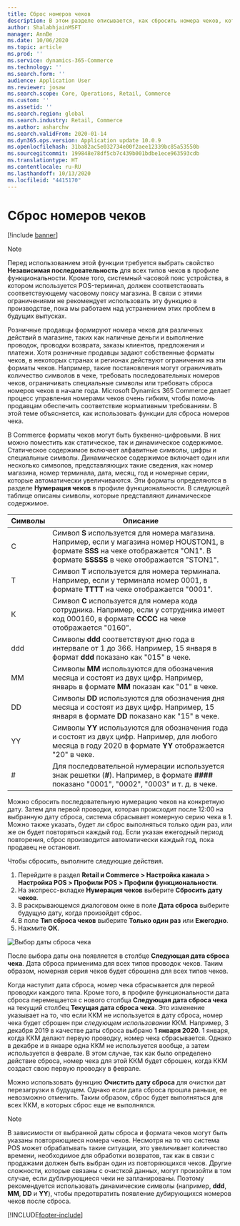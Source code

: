 ```yaml
---
title: Сброс номеров чеков
description: В этом разделе описывается, как сбросить номера чеков, которые используются для различных действий, на желаемую дату (например, финансовый год или календарный год).
author: ShalabhjainMSFT
manager: AnnBe
ms.date: 10/06/2020
ms.topic: article
ms.prod: ''
ms.service: dynamics-365-Commerce
ms.technology: ''
ms.search.form: ''
audience: Application User
ms.reviewer: josaw
ms.search.scope: Core, Operations, Retail, Commerce
ms.custom: ''
ms.assetid: ''
ms.search.region: global
ms.search.industry: Retail, Commerce
ms.author: asharchw
ms.search.validFrom: 2020-01-14
ms.dyn365.ops.version: Application update 10.0.9
ms.openlocfilehash: 31ba82ac5e032734e00f2aee12339bc85a53550b
ms.sourcegitcommit: 199848e78df5cb7c439b001bdbe1ece963593cdb
ms.translationtype: HT
ms.contentlocale: ru-RU
ms.lasthandoff: 10/13/2020
ms.locfileid: "4415170"
---
```

# <a name="reset-receipt-numbers"></a>Сброс номеров чеков 

[!include [banner](includes/banner.md)]

> [!NOTE]
> Перед использованием этой функции требуется выбрать свойство **Независимая последовательность** для всех типов чеков в профиле функциональности. Кроме того, системный часовой пояс устройства, в котором используется POS-терминал, должен соответствовать соответствующему часовому поясу магазина. В связи с этими ограничениями не рекомендует использовать эту функцию в производстве, пока мы работаем над устранением этих проблем в будущих выпусках. 

Розничные продавцы формируют номера чеков для различных действий в магазине, таких как наличные деньги и выполнение проводок, проводки возврата, заказы клиентов, предложения и платежи. Хотя розничные продавцы задают собственные форматы чеков, в некоторых странах и регионах действуют ограничения на эти форматы чеков. Например, такие постановления могут ограничивать количество символов в чеке, требовать последовательных номеров чеков, ограничивать специальные символы или требовать сброса номеров чеков в начале года. Microsoft Dynamics 365 Commerce делает процесс управления номерами чеков очень гибким, чтобы помочь продавцам обеспечить соответствие нормативным требованиям. В этой теме объясняется, как использовать функции для сброса номеров чека.

В Commerce форматы чеков могут быть буквенно-цифровыми. В них можно поместить как статическое, так и динамическое содержимое. Статическое содержимое включает алфавитные символы, цифры и специальные символы. Динамическое содержимое включает один или несколько символов, представляющих такие сведения, как номер магазина, номер терминала, дата, месяц, год и номерные серии, которые автоматически увеличиваются. Эти форматы определяются в разделе **Нумерация чеков** в профиле функциональности. В следующей таблице описаны символы, которые представляют динамическое содержимое.

| Символы | Описание |
|------------|-------------|
| С          | Символ **S** используется для номера магазина. Например, если у магазина номер HOUSTON1, в формате **SSS** на чеке отображается "ON1". В формате **SSSSS** в чеке отображается "STON1". |
| T          | Символ **T** используется для номера терминала. Например, если у терминала номер 0001, в формате **TTTT** на чеке отображается "0001". |
| К          | Символ **C** используется для номера кода сотрудника. Например, если у сотрудника имеет код 000160, в формате **CCCC** на чеке отображается "0160". |
| ddd        | Символы **ddd** соответствуют дню года в интервале от 1 до 366. Например, 15 января в формат **ddd** показано как "015" в чеке. |
| MM         | Символы **MM** используются для обозначения месяца и состоят из двух цифр. Например, январь в формате **MM** показан как "01" в чеке. |
| DD         | Символы **DD** используются для обозначения дня месяца и состоят из двух цифр. Например, 15 января в формате **DD** показано как "15" в чеке. |
| YY         | Символы **YY** используются для обозначения года и состоят из двух цифр. Например, для любого месяца в году 2020 в формате **YY** отображается "20" в чеке. |
| \#         | Для последовательной нумерации используется знак решетки (**\#**). Например, в формате **####** показано "0001", "0002", "0003" и т. д. в чеке. |

Можно сбросить последовательную нумерацию чеков на конкретную дату. Затем для первой проводки, которая происходит после 12:00 на выбранную дату сброса, система сбрасывает номерную серию чека в 1. Можно также указать, будет ли сброс выполняться только один раз, или же он будет повторяться каждый год. Если указан ежегодный период повторения, сброс производится автоматически каждый год, пока продавец не остановит. 

Чтобы сбросить, выполните следующие действия.

1. Перейдите в раздел **Retail и Commerce \> Настройка канала \> Настройка POS \> Профили POS \> Профили функциональности**.
1. На экспресс-вкладке **Нумерация чеков** выберите **Сбросить дату чеков**.
1. В раскрывающемся диалоговом окне в поле **Дата сброса** выберите будущую дату, когда произойдет сброс.
1. В поле **Тип сброса чеков** выберите **Только один раз** или **Ежегодно**.
1. Нажмите **ОК**.

![Выбор даты сброса чека](media/Enable_receipt_reset.png "Выбор даты сброса чека")

После выбора даты она появляется в столбце **Следующая дата сброса чека**. Дата сброса применима для всех типов проводок чеков. Таким образом, номерная серия чеков будет сброшена для всех типов чеков.

Когда наступит дата сброса, номер чека сбрасывается для первой проводки каждого типа. Кроме того, в профиле функциональности дата сброса перемещается с нового столбца **Следующая дата сброса чека** на текущий столбец **Текущая дата сброса чека**. Это изменение указывает на то, что если ККМ не используется в дату сброса, номер чека будет сброшен при *следующем использовании* ККМ. Например, 3 декабря 2019 в качестве даты сброса выбрано **1 января 2020**. 1 января, когда ККМ делают первую проводку, номер чека сбрасывается. Однако в декабре и в январе одна ККМ не используется вообще, а затем используется в феврале. В этом случае, так как было определено действие сброса, номер чека для этой ККМ будет сброшен, когда ККМ создаст свою первую проводку в феврале.

Можно использовать функцию **Очистить дату сброса** для очистки дат перезагрузки в будущем. Однако если дата сброса прошла раньше, ее невозможно отменить. Таким образом, сброс будет выполняться для всех ККМ, в которых сброс еще не выполнялся.

> [!NOTE]
> В зависимости от выбранной даты сброса и формата чеков могут быть указаны повторяющиеся номера чеков. Несмотря на то что система POS может обрабатывать такие ситуации, это увеличивает количество времени, необходимое для обработки возвратов, так как в связи с продажами должен быть выбран один из повторяющихся чеков. Другие сложности, которые связаны с очисткой данных, могут произойти в том случае, если дублирующиеся чеки не запланированы. Поэтому рекомендуется использовать динамические символы (например, **ddd**, **MM**, **DD** и **YY**), чтобы предотвратить появление дубирующихся номеров чеков после сброса.


[!INCLUDE[footer-include](../includes/footer-banner.md)]